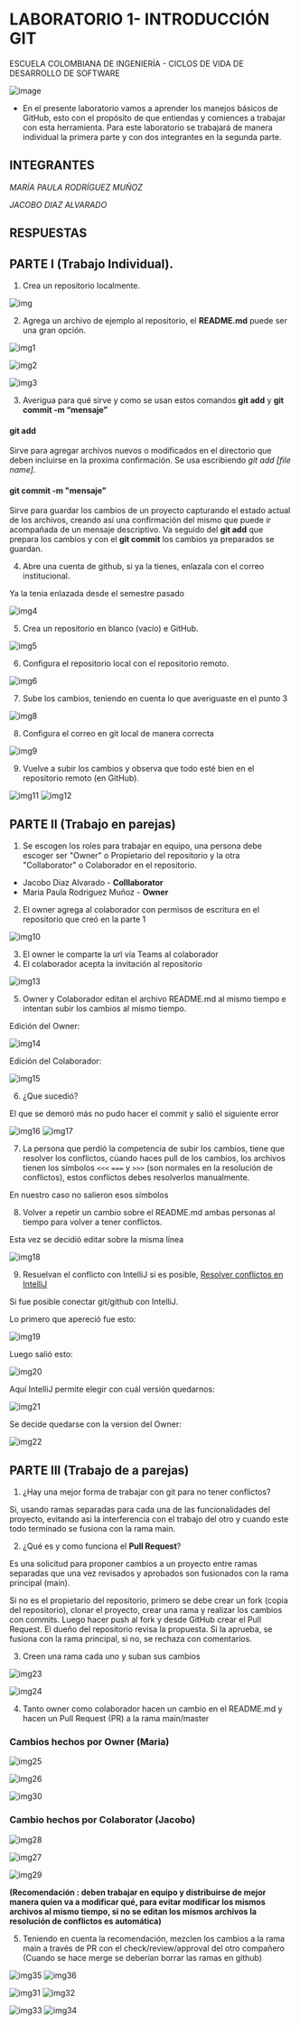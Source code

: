 # LABORATORIO 1- INTRODUCCIÓN GIT
ESCUELA COLOMBIANA DE INGENIERÍA - CICLOS DE VIDA DE DESARROLLO DE SOFTWARE

 ![image](https://github.com/PDSW-ECI/labs/assets/118181543/7b7bba48-cbfb-4327-bec8-f72dc0d258e0)

- En el presente laboratorio vamos a aprender los manejos básicos de GitHub, esto con el propósito de que entiendas y comiences a trabajar con esta herramienta. Para este laboratorio se trabajará de manera individual la primera parte y con dos integrantes en la segunda parte.

## INTEGRANTES

*MARÍA PAULA RODRÍGUEZ MUÑOZ*

*JACOBO DIAZ ALVARADO*


## RESPUESTAS

## PARTE I (Trabajo Individual). 

1.	Crea un repositorio localmente.

![img](image.png)

2.	Agrega un archivo de ejemplo al repositorio, el **README.md** puede ser una gran opción.

![img1](image-1.png)

![img2](image-2.png)

![img3](image-3.png)

3.	Averigua para qué sirve y como se usan estos comandos **git add** y **git commit -m “mensaje”**
#### git add
Sirve para agregar archivos nuevos o modificados en el directorio que deben incluirse en la proxima confirmación. Se usa escribiendo *git add [file name]*.

#### git commit -m "mensaje"
Sirve para guardar los cambios de un proyecto capturando el estado actual de los archivos, creando así una confirmación del mismo que puede ir acompañada de un mensaje descriptivo. Va seguido del **git add** que prepara los cambios y con el **git commit** los cambios ya preparados se guardan.

4. Abre una cuenta de github, si ya la tienes, enlazala con el correo institucional.

Ya la tenia enlazada desde el semestre pasado

![img4](image-4.png)
   
5.	Crea un repositorio en blanco (vacío) e GitHub.

![img5](image-5.png)  

6.	Configura el repositorio local con el repositorio remoto.

![img6](image-6.png)

7.	Sube los cambios, teniendo en cuenta lo que averiguaste en el punto 3

![img8](image-8.png)

8.	Configura el correo en git local de manera correcta

![img9](image-9.png)

9.	Vuelve a subir los cambios y observa que todo esté bien en el repositorio remoto (en GitHub).

![img11](image-11.png)
![img12](image-12.png)

## PARTE II (Trabajo en parejas)

1.	Se escogen los roles para trabajar en equipo, una persona debe escoger ser "Owner" o Propietario del repositorio y la otra "Collaborator" o Colaborador en el repositorio.
   
* Jacobo Diaz Alvarado - <b>Colllaborator</b>
* Maria Paula Rodriguez Muñoz -  <b>Owner</b>

2.	El owner agrega al colaborador con permisos de escritura en el repositorio que creó en la parte 1

![img10](image-10.png)
   
3.	El owner le comparte la url via Teams al colaborador
4.	El colaborador acepta la invitación al repositorio

![img13](image-13.png)

5.	Owner y Colaborador editan el archivo README.md al mismo tiempo e intentan subir los cambios al mismo tiempo.

Edición del Owner:

![img14](image-14.png)

Edición del Colaborador:

![img15](image-15.png)

6.	¿Que sucedió?

El que se demoró más no pudo hacer el commit y salió el siguiente error

![img16](image-16.png)
![img17](image-17.png)

7.	La persona que perdió la competencia de subir los cambios, tiene que resolver los conflictos, cúando haces pull de los cambios, los archivos tienen los símbolos `<<<` `===` y `>>>` (son normales en la resolución de conflictos), estos conflictos debes resolverlos manualmente.

En nuestro caso no salieron esos símbolos
         
8.	Volver a repetir un cambio sobre el README.md ambas personas al tiempo para volver a tener conflictos.

Esta vez se decidió editar sobre la misma línea

![img18](image-18.png)
   
9.	Resuelvan el conflicto con IntelliJ si es posible,  [Resolver conflictos en IntelliJ]( https://www.jetbrains.com/help/idea/resolving-conflicts.html#distributed-version-control-systems)

Si fue posible conectar git/github con IntelliJ.

Lo primero que apereció fue esto:

![img19](image-19.png)

Luego salió esto:

![img20](image-20.png)

Aquí IntelliJ permite elegir con cuál versión quedarnos:

![img21](image-21.png)

Se decide quedarse con la version del Owner:

![img22](image-22.png)

## PARTE III (Trabajo de a parejas)
1.	¿Hay una mejor forma de trabajar con git para no tener conflictos?

Si, usando ramas separadas para cada una de las funcionalidades del proyecto, evitando asi la interferencia con el trabajo del otro y cuando este todo terminado se fusiona con la rama main.

2.	¿Qué es y como funciona el **Pull Request**?

Es una solicitud para proponer cambios a un proyecto entre ramas separadas que una vez revisados y aprobados son fusionados con la rama principal (main).

Si no es el propietario del repositorio, primero se debe crear un fork (copia del repositorio), clonar el proyecto, crear una rama y realizar los cambios con commits. Luego hacer push al fork y desde GitHub crear el Pull Request. El dueño del repositorio revisa la propuesta. Si la aprueba, se fusiona con la rama principal, si no, se rechaza con comentarios.


3.	Creen una rama cada uno y suban sus cambios

![img23](image-23.png)

![img24](image-24.png)

4.	Tanto owner como colaborador hacen un cambio en el README.md y hacen un Pull Request (PR) a la rama main/master

### Cambios hechos por Owner (Maria)

![img25](image-25.png)

![img26](image-26.png)

![img30](image-30.png)

### Cambio hechos por Colaborator (Jacobo)

![img28](image-28.png)

![img27](image-27.png)

![img29](image-29.png)

 **(Recomendación : deben trabajar en equipo y distribuirse de mejor manera quien va a modificar qué, para evitar modificar los mismos archivos al mismo tiempo, si no se editan los mismos archivos la resolución de conflictos es automática)**

5.	Teniendo en cuenta la recomendación, mezclen los cambios a la rama main a través de PR con el check/review/approval del otro compañero (Cuando se hace merge se deberían borrar las ramas en github)

![img35](image-35.png)
![img36](image-36.png)

![img31](image-31.png)
![img32](image-32.png)

![img33](image-33.png)
![img34](image-34.png)





